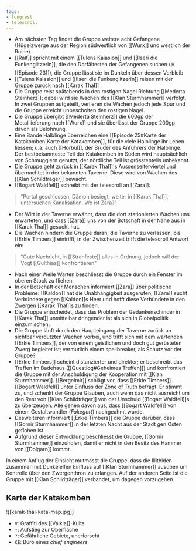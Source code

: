 ```yaml
---
tags:
- longrest
- telescroll
---
```


- Am nächsten Tag findet die Gruppe weitere acht Gefangene (Hügelzwerge aus der Region südwestlich von [[Wurx]] und westlich der Ruine)
- [[Ralf]] spricht mit einem [[Tulens Kaiasion]] und [[Ilseri die Funkenglitzerin]], die den Dorfältesten der Gefangenen suchen (☠️ [[Episode 23]]), die Gruppe lässt sie im Dunkeln über dessen Verbleib
- [[Tulens Kaiasion]] und [[Ilseri die Funkenglitzerin]] reisen mit der Gruppe zurück nach [[Karak Thal]]
- Die Gruppe reist spätabends in den rostigen Nagel Richtung [[Mederta Steinherz]]; dabei wird sie Wachen des [[Klan Sturmhammer]] verfolgt. In zwei Gruppen aufgeteilt, verlieren die Wachen jedoch jede Spur und die Gruppe erreicht unbescholten den rostigen Nagel.
- Die Gruppe übergibt [[Mederta Steinherz]] die 600gp der Metalllieferung nach [[Wurx]] und sie überlässt der Gruppe 200gp davon als Belohnung.
- Eine Bande Halblinge überreichen eine [[Episode 25#Karte der Katakomben|Karte der Katakomben]], für die viele Halblinge ihr Leben liessen; u.a. auch [[Horbul]], der Bruder des Anführers der Halblinge. Der bestbekannteste Teil der Katakomben im Süden wird hauptsächlich von Schmugglern genutzt, der nördliche Teil ist grösstenteils unbekannt.
- Die Gruppe geht zurück in [[Karak Thal]]'s Aussenseiterviertel und übernachtet in der bekannten Taverne. Diese wird von Wachen des [[Klan Schildträger]] bewacht.
- [[Bogart Waldfell]] schreibt mit der telescroll an [[Zara]]: 
 > "Portal geschlossen, Dämon besiegt, weiter in [[Karak Thal]], untersuchen Kanalisation. Wo ist Zara?"
- Der Wirt in der Taverne erwähnt, dass die dort stationierten Wachen uns erwarteten, und dass [[Zara]]  uns von der Botschaft in der Nähe aus in [[Karak Thal]] gesucht hat.
- Die Wachen hindern die Gruppe daran, die Taverne zu verlassen, bis [[Erkie Timbers]] eintrifft; in der Zwischenzeit trifft die telescroll Antwort ein:
 >"Gute Nachricht, in [[Stranfeste]] alles in Ordnung, jedoch will der Vogt [[Gulthias]] konfrontieren" 
- Nach einer Weile Warten beschliesst die Gruppe durch ein Fenster im oberen Stock zu fliehen. 
- In der Botschaft der Menschen informiert [[Zara]] über politische Probleme: [[Kaldon]] hat die Unabhängigkeit ausgerufen; [[Zara]] sucht Verbündete gegen [[Kaldon]]s Heer und hofft diese Verbündete in den Zwergen [[Karak Thal]]s zu finden.
- Die Gruppe entscheidet, dass das Problem der Gedankenschinder in [[Karak Thal]] unmittelbar dringender ist als sich in Globalpolitik einzumischen.
- Die Gruppe läuft durch den Haupteingang der Taverne zurück an sichtbar verdutzten Wachen vorbei, und trifft sich mit dem wartenden [[Erkie Timbers]], der von einem geistlichen und doch gut gerüsteten Zwerg begleitet ist; vermutlich einem spellbreaker, als Schutz vor der Gruppe?
- [[Erkie Timbers]] scheint distanzierter und direkter; er beschreibt das Treffen im Badehaus ([[Questlog#Geheimes Treffen]]) und konfrontiert die Gruppe mit der Anschuldigung der Kooperation mit [[Klan Sturmhammer]]. [[Bergelmir]] schlägt vor, dass [[Erkie Timbers]] [[Bogart Waldfell]] unter Einfluss der [Zone of Truth](https://www.dndbeyond.com/spells/2305-zone-of-truth) befragt. Er stimmt zu, und schenkt der Gruppe Glauben, auch wenn das nicht ausreicht um den Rest von [[Klan Schildträger]] von der Unschuld [[Bogart Waldfell]]s zu überzeugen. Alle gehen davon aus, dass [[Bogart Waldfell]] von einem Gestaltwandler (*Fakegart*) nachgeahmt wurde.
- Desweiteren informiert [[Erkie Timbers]] die Gruppe darüber, dass [[Gornir Sturmhammer]] in der letzten Nacht aus der Stadt gen Osten geflohen ist.
- Aufgrund dieser Entwicklung beschliesst die Gruppe, [[Gornir Sturmhammer]] einzuholen, damit er nicht in den Besitz des Hammer von [[Dolgarn]] kommt.

In einem Anflug der Einsicht mutmasst die Gruppe, dass die Illithiden zusammen mit Dunkelelfen Einfluss auf [[Klan Sturmhammer]] ausüben um Kontrolle über den Zwergenthron zu erlangen. Auf der anderen Seite ist die Gruppe mit [[Klan Schildträger]] verbandet, um dagegen vorzugehen.

## Karte der Katakomben

![[karak-thal-kata-map.jpg]]

- `V`: Graffiti des [[Valkia]]-Kults
- `↑`: Aufstieg zur Oberfläche
- `?`: Gefährliche Gebiete, unerforscht
- `CE`: Büro eines *chief engineers*